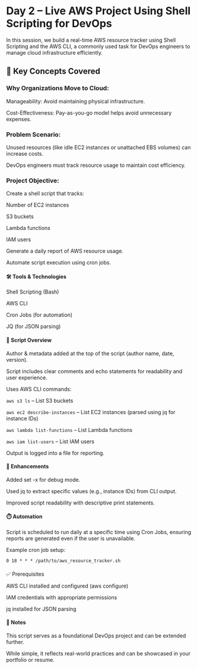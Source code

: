 # Day 2 – Live AWS Project Using Shell Scripting for DevOps

In this session, we build a real-time AWS resource tracker using Shell Scripting and the AWS CLI, a commonly used task for DevOps engineers to manage cloud infrastructure efficiently.

## 🧠 Key Concepts Covered

### Why Organizations Move to Cloud:

Manageability: Avoid maintaining physical infrastructure.

Cost-Effectiveness: Pay-as-you-go model helps avoid unnecessary expenses.

### Problem Scenario:

Unused resources (like idle EC2 instances or unattached EBS volumes) can increase costs.

DevOps engineers must track resource usage to maintain cost efficiency.

### Project Objective:

Create a shell script that tracks:

Number of EC2 instances

S3 buckets

Lambda functions

IAM users

Generate a daily report of AWS resource usage.

Automate script execution using cron jobs.

#### 🛠️ Tools & Technologies

Shell Scripting (Bash)

AWS CLI

Cron Jobs (for automation)

JQ (for JSON parsing)

#### 📄 Script Overview

Author & metadata added at the top of the script (author name, date, version).

Script includes clear comments and echo statements for readability and user experience.

Uses AWS CLI commands:

```aws s3 ls``` – List S3 buckets

```aws ec2 describe-instances``` – List EC2 instances (parsed using jq for instance IDs)

```aws lambda list-functions``` – List Lambda functions

```aws iam list-users``` – List IAM users

Output is logged into a file for reporting.

#### 🧩 Enhancements

Added set -x for debug mode.

Used jq to extract specific values (e.g., instance IDs) from CLI output.

Improved script readability with descriptive print statements.

#### ⏱️ Automation

Script is scheduled to run daily at a specific time using Cron Jobs, ensuring reports are generated even if the user is unavailable.

Example cron job setup:

```0 18 * * * /path/to/aws_resource_tracker.sh```

#### 
✅ Prerequisites

AWS CLI installed and configured (aws configure)

IAM credentials with appropriate permissions

jq installed for JSON parsing

#### 📌 Notes

This script serves as a foundational DevOps project and can be extended further.

While simple, it reflects real-world practices and can be showcased in your portfolio or resume.


